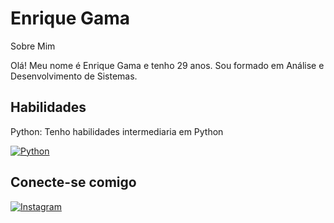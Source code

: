# Enrique Gama
Sobre Mim

Olá! Meu nome é Enrique Gama e tenho 29 anos. Sou formado em Análise e Desenvolvimento de Sistemas.

## Habilidades
Python: Tenho habilidades intermediaria em Python

[![Python](https://img.shields.io/badge/Python-000?style=for-the-badge&logo=python)](https://docs.python.org/)

## Conecte-se comigo
[![Instagram](https://img.shields.io/badge/Instagram-000?style=for-the-badge&logo=instagram&logoColor=0E76A8)](https://www.instagram.com/gama_enrique/)
